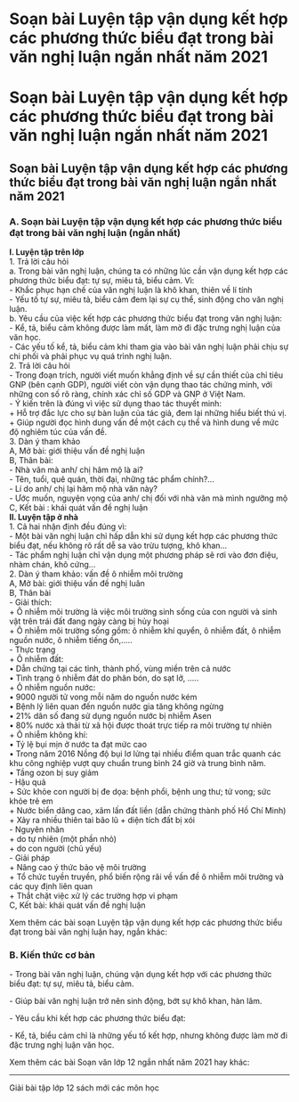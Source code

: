 # Soạn bài Luyện tập vận dụng kết hợp các phương thức biểu đạt trong bài văn nghị luận ngắn nhất năm 2021

# Soạn bài Luyện tập vận dụng kết hợp các phương thức biểu đạt trong bài văn nghị luận ngắn nhất năm 2021

## Soạn bài Luyện tập vận dụng kết hợp các phương thức biểu đạt trong bài văn nghị luận ngắn nhất năm 2021

### **A. Soạn bài Luyện tập vận dụng kết hợp các phương thức biểu đạt trong bài văn nghị luận (ngắn nhất)**

**I. Luyện tập trên lớp**  
1\. Trả lời câu hỏi  
a. Trong bài văn nghị luận, chúng ta có những lúc cần vận dụng kết hợp các phương thức biểu đạt: tự sự, miêu tả, biểu cảm. Vì:  
\- Khắc phục hạn chế của văn nghị luận là khô khan, thiên về lí tính  
\- Yếu tố tự sự, miêu tả, biểu cảm đem lại sự cụ thể, sinh động cho văn nghị luận.  
b. Yêu cầu của việc kết hợp các phương thức biểu đạt trong văn nghị luận:  
\- Kể, tả, biểu cảm không được làm mất, làm mờ đi đặc trưng nghị luận của văn học.  
\- Các yếu tố kể, tả, biểu cảm khi tham gia vào bài văn nghị luận phải chịu sự chi phối và phải phục vụ quá trình nghị luận.  
2\. Trả lời câu hỏi  
\- Trong đoạn trích, người viết muốn khẳng định về sự cần thiết của chỉ tiêu GNP (bên cạnh GDP), người viết còn vận dụng thao tác chứng minh, với những con số rõ ràng, chính xác chỉ số GDP và GNP ở Việt Nam.  
\- Ý kiến trên là đúng vì việc sử dụng thao tác thuyết minh:  
\+ Hỗ trợ đắc lực cho sự bàn luận của tác giả, đem lại những hiểu biết thú vị.  
\+ Giúp người đọc hình dung vấn đề một cách cụ thể và hình dung về mức độ nghiêm túc của vấn đề.  
3\. Dàn ý tham khảo  
A, Mở bài: giới thiệu vấn đề nghị luận  
B, Thân bài:  
\- Nhà văn mà anh/ chị hâm mộ là ai?   
\- Tên, tuổi, quê quán, thời đại, những tác phẩm chính?...  
\- Lí do anh/ chị lại hâm mộ nhà văn này?   
\- Ước muốn, nguyện vọng của anh/ chị đối với nhà văn mà mình ngưỡng mộ   
C, Kết bài : khái quát vấn đề nghị luận  
**II. Luyện tập ở nhà**  
1\. Cả hai nhận định đều đúng vì:  
\- Một bài văn nghị luận chỉ hấp dẫn khi sử dụng kết hợp các phương thức biểu đạt, nếu không rõ rất dễ sa vào trừu tượng, khô khan...  
\- Tác phẩm nghị luận chỉ vận dụng một phương pháp sẽ rơi vào đơn điệu, nhàm chán, khô cứng...  
2\. Dàn ý tham khảo: vấn đề ô nhiễm môi trường  
A, Mở bài: giới thiệu vấn đề nghị luân  
B, Thân bài  
\- Giải thích:   
\+ Ô nhiễm môi trường là việc môi trường sinh sống của con người và sinh vật trên trái đất đang ngày càng bị hủy hoại  
\+ Ô nhiễm môi trường sống gồm: ô nhiễm khí quyển, ô nhiễm đất, ô nhiễm nguồn nước, ô nhiễm tiếng ồn,.....  
\- Thực trạng  
\+ Ô nhiễm đất:  
• Dẫn chứng tại các tỉnh, thành phố, vùng miền trên cả nước  
• Tình trạng ô nhiễm đát do phân bón, do sạt lở, .....  
\+ Ô nhiễm nguồn nước:  
• 9000 người tử vong mỗi năm do nguồn nước kém  
• Bệnh lý liên quan đến nguồn nước gia tăng không ngừng  
• 21% dân số đang sử dụng nguồn nước bị nhiễm Asen  
• 80% nước xả thải từ xã hội được thoát trực tiếp ra môi trường tự nhiên   
\+ Ô nhiễm không khí:  
• Tỷ lệ bụi mịn ở nước ta đạt mức cao  
• Trong năm 2016 Nồng độ bụi lơ lửng tại nhiều điểm quan trắc quanh các khu công nghiệp vượt quy chuẩn trung bình 24 giờ và trung bình năm.  
• Tầng ozon bị suy giảm  
\- Hậu quả  
\+ Sức khỏe con người bị đe dọa: bệnh phổi, bệnh ung thư; tử vong; sức khỏe trẻ em  
\+ Nước biển dâng cao, xâm lấn đất liền (dẫn chứng thành phố Hồ Chí Minh)  
\+ Xảy ra nhiều thiên tai bão lũ + diện tích đất bị xói   
\- Nguyên nhân  
\+ do tự nhiên (một phần nhỏ)  
\+ do con người (chủ yếu)  
\- Giải pháp  
\+ Nâng cao ý thức bảo vệ môi trường  
\+ Tổ chức tuyền truyền, phổ biến rộng rãi về vấn đề ô nhiễm môi trường và các quy định liên quan  
\+ Thắt chặt việc xử lý các trường hợp vi phạm  
C, Kết bài: khái quát vấn đề nghị luận 

Xem thêm các bài soạn Luyện tập vận dụng kết hợp các phương thức biểu đạt trong bài văn nghị luận hay, ngắn khác:

### **B. Kiến thức cơ bản**

\- Trong bài văn nghị luận, chúng vận dụng kết hợp với các phương thức biểu đạt: tự sự, miêu tả, biểu cảm.

\- Giúp bài văn nghị luận trở nên sinh động, bớt sự khô khan, hàn lâm.

\- Yêu cầu khi kết hợp các phương thức biểu đạt:

\- Kể, tả, biểu cảm chỉ là những yếu tố kết hợp, nhưng không được làm mờ đi đặc trưng nghị luận văn học.

Xem thêm các bài Soạn văn lớp 12 ngắn nhất năm 2021 hay khác:

* * *

Giải bài tập lớp 12 sách mới các môn học
